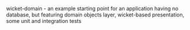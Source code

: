 wicket-domain - an example starting point for an application having no database, but featuring domain objects layer, wicket-based presentation, some unit and integration tests
